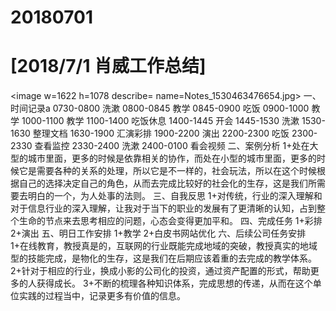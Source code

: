 # 20180701

# [2018/7/1 肖威工作总结]
<image w=1622 h=1078 describe= name=Notes_1530463476654.jpg>
一、时间记录a
0730-0800 洗漱
0800-0845 教学
0845-0900 吃饭
0900-1000 教学
1000-1100 教学
1100-1400 吃饭休息
1400-1445 开会
1445-1530 洗漱
1530-1630 整理文档
1630-1900 汇演彩排
1900-2200 演出
2200-2300 吃饭
2300-2330 查看监控
2330-2400 洗漱
2400-0100 看会视频
二、案例分析
1+处在大型的城市里面，更多的时候是依靠相关的协作，而处在小型的城市里面，更多的时候它是需要各种的关系的处理，所以它是不一样的，社会玩法，所以在这个时候根据自己的选择决定自己的角色，从而去完成比较好的社会化的生存，这是我们所需要去明白的一个，为人处事的法则。
三、自我反思
1+对传统，行业的深入理解和对于信息行业的深入理解，让我对于当下的职业的发展有了更清晰的认知，占到整个生命的节点来去思考相应的问题，心态会变得更加平和。
四、完成任务
1+彩排
2+演出
五、明日工作安排
1+教学
2+白皮书网站优化
六、后续公司任务安排
1+在线教育，教授真是的，互联网的行业既能完成地域的突破，教授真实的地域型的技能完成，是物化的生存，这是我们在后期应该着重的去完成的教学体系。
2+针对于相应的行业，换成小影的公司化的投资，通过资产配置的形式，帮助更多的人获得成长。
3+不断的梳理各种知识体系，完成思想的传递，从而在这个单位实践的过程当中，记录更多有价值的信息。
